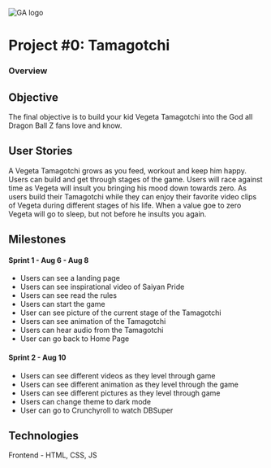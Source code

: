![GA logo](https://ga-dash.s3.amazonaws.com/production/assets/logo-9f88ae6c9c3871690e33280fcf557f33.png)
# Project #0: Tamagotchi

### Overview

## Objective

The final objective is to build your kid Vegeta Tamagotchi into the God all Dragon Ball Z fans love and know.

## User Stories

A Vegeta Tamagotchi grows as you feed, workout and keep him happy.
Users can build and get through stages of the game.
Users will race against time as Vegeta will insult you bringing his mood down towards zero.
As users build their Tamagotchi while they can enjoy their favorite video clips of Vegeta during different stages of his life.
When a value goe to zero Vegeta will go to sleep, but not before he insults you again.

## Milestones

#### Sprint 1 - Aug 6 - Aug 8

- Users can see a landing page
- Users can see inspirational video of Saiyan Pride
- Users can see read the rules
- Users can start the game
- User can see picture of the current stage of the Tamagotchi
- Users can see animation of the Tamagotchi
- Users can hear audio from the Tamagotchi
- User can go back to Home Page

#### Sprint 2 - Aug 10

- Users can see different videos as they level through game
- Users can see different animation as they level through the game
- Users can see different pictures as they level through game
- Users can change theme to dark mode
- User can go to Crunchyroll to watch DBSuper

## Technologies

Frontend - HTML, CSS, JS
